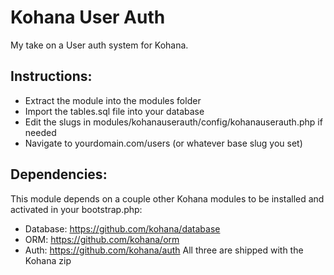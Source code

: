 # Kohana User Auth

My take on a User auth system for Kohana.

## Instructions:
- Extract the module into the modules folder
- Import the tables.sql file into your database
- Edit the slugs in modules/kohanauserauth/config/kohanauserauth.php if needed
- Navigate to yourdomain.com/users (or whatever base slug you set)

## Dependencies:
This module depends on a couple other Kohana modules to be installed and activated in your bootstrap.php:
- Database: https://github.com/kohana/database
- ORM: https://github.com/kohana/orm
- Auth: https://github.com/kohana/auth
All three are shipped with the Kohana zip
